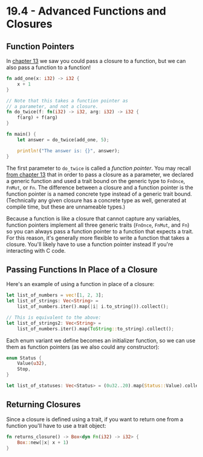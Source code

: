 # 19.4 - Advanced Functions and Closures

## Function Pointers

In [chapter 13][chap13] we saw you could pass a closure to a function, but we can also pass a function to a function!

```rust
fn add_one(x: i32) -> i32 {
    x + 1
}

// Note that this takes a function pointer as
// a parameter, and not a closure.
fn do_twice(f: fn(i32) -> i32, arg: i32) -> i32 {
    f(arg) + f(arg)
}

fn main() {
    let answer = do_twice(add_one, 5);

    println!("The answer is: {}", answer);
}
```

The first parameter to `do_twice` is called a _function pointer_. You may recall [from chapter 13][chap13] that in order to pass a closure as a parameter, we declared a generic function and used a trait bound on the generic type to `FnOnce`, `FnMut`, or `Fn`. The difference between a closure and a function pointer is the function pointer is a named concrete type instead of a generic trait bound.  (Technically any given closure has a concrete type as well, generated at compile time, but these are unnameable types.)

Because a function is like a closure that cannot capture any variables, function pointers implement all three generic traits (`FnOnce`, `FnMut`, and `Fn`) so you can always pass a function pointer to a function that expects a trait. For this reason, it's generally more flexible to write a function that takes a closure. You'll likely have to use a function pointer instead If you're interacting with C code.

## Passing Functions In Place of a Closure

Here's an example of using a function in place of a closure:

```rust
let list_of_numbers = vec![1, 2, 3];
let list_of_strings: Vec<String> =
    list_of_numbers.iter().map(|i| i.to_string()).collect();

// This is equivalent to the above:
let list_of_strings2: Vec<String> =
    list_of_numbers.iter().map(ToString::to_string).collect();
```

Each enum variant we define becomes an initializer function, so we can use them as function pointers (as we also could any constructor):

```rust
enum Status {
    Value(u32),
    Stop,
}

let list_of_statuses: Vec<Status> = (0u32..20).map(Status::Value).collect();
```

## Returning Closures

Since a closure is defined using a trait, if you want to return one from a function you'll have to use a trait object:

```rust
fn returns_closure() -> Box<dyn Fn(i32) -> i32> {
    Box::new(|x| x + 1)
}
```

[chap13]: ../ch13-functional-language-features.md "Chapter 13: Functional Language Features: Iterators and Closures"
